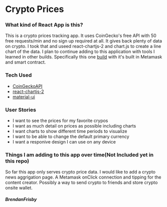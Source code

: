 # Crypto Prices

### What kind of React App is this?  
 
 This is a crypto prices tracking app. It uses CoinGecko's free API with 50 free requests/min and no sign up required at all. It gives back plenty of data on crypto. I took that and useed react-chartjs-2 and chart.js to create a line chart of the data. I plan to continue adding to this application with tools I learned in other builds. Specifically this one [build](https://kryptlow.netlify.app/) with it's built in Metamask and smart contract.

 ### Tech Used 

 - [CoinGeckoAPI](https://www.coingecko.com/en/api) 
 - [react-chartjs-2](https://react-chartjs-2.js.org/)
 - [material-ui](https://mui.com/)

 ### User Stories

 - I want to see the prices for my favorite crypos
 - I want as much detail on prices as possible including charts
 - I want charts to show different time periods to visualize
 - I want to be able to change the default primary currency
 - I want a responive design I can use on any device

 ### Things I am adding to this app over time(Not Included yet in this repo)

 So far this app only serves crypto price data. I would like to add a crypto news aggrigation page. A Metamask onClick connection and tipping for the content creator. Possibly a way to send crypto to friends and store crypto onsite wallet.


 ##### **BrendanFrisby**

